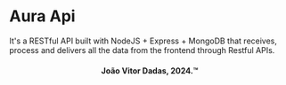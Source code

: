 <h1>Aura Api</h1>

It's a RESTful API built with NodeJS + Express + MongoDB that receives, process and delivers all the data from the frontend through Restful APIs.

<h4 align="center">João Vitor Dadas, 2024.™</h4>
